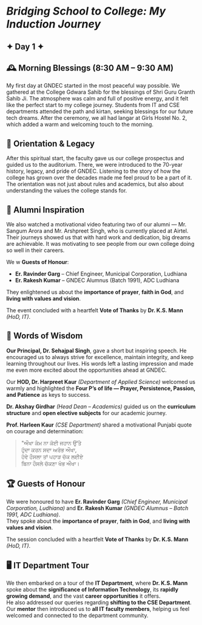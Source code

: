 # ***Bridging School to College: My Induction Journey***
## ✦ Day 1 ✦
## 🕰️ Morning Blessings (8:30 AM – 9:30 AM)
My first day at GNDEC started in the most peaceful way possible. We gathered at the College Gdwara Sahib for the blessings of Shri Guru Granth Sahib Ji. The atmosphere was calm and full of positive energy, and it felt like the perfect start to my college journey. Students from IT and CSE departments attended the path and kirtan, seeking blessings for our future tech dreams. After the ceremony, we all had langar at Girls Hostel No. 2, which added a warm and welcoming touch to the morning.

## 📖 Orientation & Legacy
After this spiritual start, the faculty gave us our college prospectus and guided us to the auditorium. There, we were introduced to the 70-year history, legacy, and pride of GNDEC. Listening to the story of how the college has grown over the decades made me feel proud to be a part of it. The orientation was not just about rules and academics, but also about understanding the values the college stands for.

## 🎥 Alumni Inspiration
We also watched a motivational video featuring two of our alumni — Mr. Sangum Arora and Mr. Arshpreet Singh, who is currently placed at Airtel. Their journeys showed us that with hard work and dedication, big dreams are achievable. It was motivating to see people from our own college doing so well in their careers.

We w **Guests of Honour**:  

- **Er. Ravinder Garg** – Chief Engineer, Municipal Corporation, Ludhiana  
- **Er. Rakesh Kumar** – GNDEC Alumnus (Batch 1991), ADC Ludhiana  

They enlightened us about the **importance of prayer**, **faith in God**, and **living with values and vision**.  

The event concluded with a heartfelt **Vote of Thanks** by **Dr. K.S. Mann** *(HoD, IT)*.


## 🎤 Words of Wisdom
**Our Principal, Dr. Sehajpal Singh**, gave a short but inspiring speech. He encouraged us to always strive for excellence, maintain integrity, and keep learning throughout our lives. His words left a lasting impression and made me even more excited about the opportunities ahead at GNDEC.

Our **HOD, Dr. Harpreet Kaur** *(Department of Applied Science)* welcomed us warmly and highlighted the **Four P’s of life — Prayer, Persistence, Passion, and Patience** as keys to success.  

**Dr. Akshay Girdhar** *(Head Dean – Academics)* guided us on the **curriculum structure** and **open elective subjects** for our academic journey.  

**Prof. Harleen Kaur** *(CSE Department)* shared a motivational Punjabi quote on courage and determination:  

> "ਔਖਾ ਕੰਮ ਨਾ ਕੋਈ ਜਹਾਨ ਉੱਤੇ  
> ਹੁੰਦਾ ਕਰਨ ਸਦਾ ਅਰੰਭ ਔਖਾ,  
> ਹੋਵੇ ਹੌਸਲਾ ਤਾਂ ਪਹਾੜ ਚੱਕ ਲਈਏ  
> ਬਿਨਾ ਹੌਸਲੇ ਚੱਕਣਾ ਖੰਭ ਔਖਾ।

## 🏆 Guests of Honour  
We were honoured to have **Er. Ravinder Garg** *(Chief Engineer, Municipal Corporation, Ludhiana)* and **Er. Rakesh Kumar** *(GNDEC Alumnus – Batch 1991, ADC Ludhiana)*.  
They spoke about the **importance of prayer**, **faith in God**, and **living with values and vision**.  

The session concluded with a heartfelt **Vote of Thanks** by **Dr. K.S. Mann** *(HoD, IT)*.  

## 🖥 IT Department Tour  
We then embarked on a tour of the **IT Department**, where **Dr. K.S. Mann** spoke about the **significance of Information Technology**, its **rapidly growing demand**, and the vast **career opportunities** it offers.  
He also addressed our queries regarding **shifting to the CSE Department**.  
Our **mentor** then introduced us to **all IT faculty members**, helping us feel welcomed and connected to the department community.





